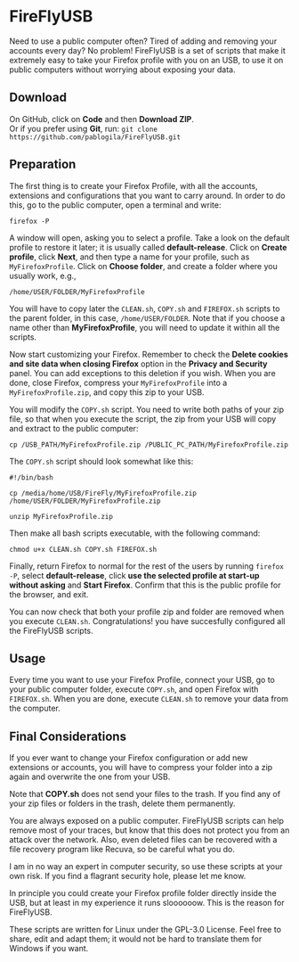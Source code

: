 # FireFlyUSB

Need to use a public computer often? Tired of adding and removing your accounts every day? No problem! FireFlyUSB is a set of scripts that make it extremely easy to take your Firefox profile with you on an USB, to use it on public computers without worrying about exposing your data.  


## Download

On GitHub, click on **Code** and then **Download ZIP**.  
Or if you prefer using **Git**, run: `git clone https://github.com/pablogila/FireFlyUSB.git`


## Preparation

The first thing is to create your Firefox Profile, with all the accounts, extensions and configurations that you want to carry around. In order to do this, go to the public computer, open a terminal and write:

`firefox -P`  

A window will open, asking you to select a profile. Take a look on the default profile to restore it later; it is usually called **default-release**. Click on **Create profile**, click **Next**, and then type a name for your profile, such as `MyFirefoxProfile`. Click on **Choose folder**, and create a folder where you usually work, e.g.,

`/home/USER/FOLDER/MyFirefoxProfile`  

You will have to copy later the `CLEAN.sh`, `COPY.sh` and `FIREFOX.sh` scripts to the parent folder, in this case, `/home/USER/FOLDER`. Note that if you choose a name other than **MyFirefoxProfile**, you will need to update it within all the scripts.

Now start customizing your Firefox. Remember to check the **Delete cookies and site data when closing Firefox** option in the **Privacy and Security** panel. You can add exceptions to this deletion if you wish. When you are done, close Firefox, compress your `MyFirefoxProfile` into a `MyFirefoxProfile.zip`, and copy this zip to your USB.  

You will modify the `COPY.sh` script. You need to write both paths of your zip file, so that when you execute the script, the zip from your USB will copy and extract to the public computer:  

`cp /USB_PATH/MyFirefoxProfile.zip /PUBLIC_PC_PATH/MyFirefoxProfile.zip`

The `COPY.sh` script should look somewhat like this:

```shell
#!/bin/bash

cp /media/home/USB/FireFly/MyFirefoxProfile.zip /home/USER/FOLDER/MyFirefoxProfile.zip

unzip MyFirefoxProfile.zip
```

Then make all bash scripts executable, with the following command:  

`chmod u+x CLEAN.sh COPY.sh FIREFOX.sh`  

Finally, return Firefox to normal for the rest of the users by running `firefox -P`, select **default-release**, click **use the selected profile at start-up without asking** and **Start Firefox**. Confirm that this is the public profile for the browser, and exit.  

You can now check that both your profile zip and folder are removed when you execute `CLEAN.sh`. Congratulations! you have succesfully configured all the FireFlyUSB scripts.


## Usage

Every time you want to use your Firefox Profile, connect your USB, go to your public computer folder, execute `COPY.sh`, and open Firefox with `FIREFOX.sh`. When you are done, execute `CLEAN.sh` to remove your data from the computer.  


## Final Considerations

If you ever want to change your Firefox configuration or add new extensions or accounts, you will have to compress your folder into a zip again and overwrite the one from your USB.  

Note that **COPY.sh** does not send your files to the trash. If you find any of your zip files or folders in the trash, delete them permanently.  

You are always exposed on a public computer. FireFlyUSB scripts can help remove most of your traces, but know that this does not protect you from an attack over the network. Also, even deleted files can be recovered with a file recovery program like Recuva, so be careful what you do.  

I am in no way an expert in computer security, so use these scripts at your own risk. If you find a flagrant security hole, please let me know.  

In principle you could create your Firefox profile folder directly inside the USB, but at least in my experience it runs sloooooow. This is the reason for FireFlyUSB.

These scripts are written for Linux under the GPL-3.0 License. Feel free to share, edit and adapt them; it would not be hard to translate them for Windows if you want.  
